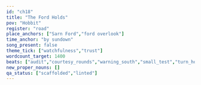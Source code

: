 ```yaml
---
id: "ch18"
title: "The Ford Holds"
pov: "Hobbit"
register: "road"
place_anchors: ["Sarn Ford","ford overlook"]
time_anchor: "by sundown"
song_present: false
theme_tick: ["watchfulness","trust"]
wordcount_target: 1400
beats: ["audit","courtesy_rounds","warning_south","small_test","turn_home"]
new_proper_nouns: []
qa_status: ["scaffolded","linted"]
---
```


